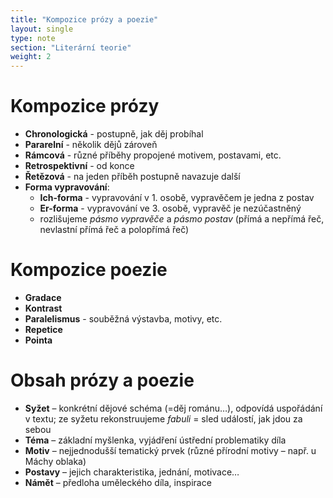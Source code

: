 ```yaml
---
title: "Kompozice prózy a poezie"
layout: single
type: note
section: "Literární teorie"
weight: 2
---
```

# Kompozice prózy
- **Chronologická** - postupně, jak děj probíhal
- **Pararelní** - několik dějů zároveň
- **Rámcová** - různé příběhy propojené motivem, postavami, etc.
- **Retrospektivní** - od konce
- **Řetězová** - na jeden příběh postupně navazuje další
- **Forma vypravování**:
    - **Ich-forma** - vypravování v 1. osobě, vypravěčem je jedna z postav
    - **Er-forma** - vypravování ve 3. osobě, vypravěč je nezúčastněný
    - rozlišujeme _pásmo vypravěče_ a _pásmo postav_ (přímá a nepřímá řeč, nevlastní přímá řeč a polopřímá řeč)
# Kompozice poezie
- **Gradace**
- **Kontrast**
- **Paralelismus** - souběžná výstavba, motivy, etc.
- **Repetice**
- **Pointa**
# Obsah prózy a poezie
- **Syžet** – konkrétní dějové schéma (=děj románu…), odpovídá uspořádání v textu; ze syžetu rekonstruujeme _fabuli_ = sled událostí, jak jdou za sebou
- **Téma** – základní myšlenka, vyjádření ústřední problematiky díla
- **Motiv** – nejjednodušší tematický prvek (různé přírodní motivy – např. u Máchy oblaka)
- **Postavy** – jejich charakteristika, jednání, motivace…
- **Námět** – předloha uměleckého díla, inspirace